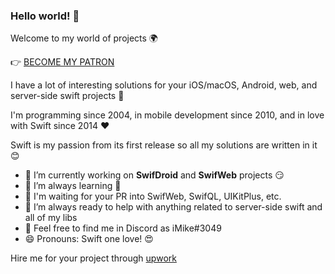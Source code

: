 ### Hello world! 👋

Welcome to my world of projects 🌍

👉 [BECOME MY PATRON](https://www.patreon.com/imike3049)

I have a lot of interesting solutions for your iOS/macOS, Android, web, and server-side swift projects 🚀

I'm programming since 2004, in mobile development since 2010, and in love with Swift since 2014 ❤️

Swift is my passion from its first release so all my solutions are written in it 😊

- 🔭 I’m currently working on **SwifDroid** and **SwifWeb** projects 😏
- 🌱 I’m always learning 🧐
- 👯 I'm waiting for your PR into SwifWeb, SwifQL, UIKitPlus, etc.
- 🍻 I’m always ready to help with anything related to server-side swift and all of my libs
- 💬 Feel free to find me in Discord as iMike#3049
- 😄 Pronouns: Swift one love! 😍

Hire me for your project through [upwork](http://upwork.com/freelancers/~01e0f70e7b012fe926)
